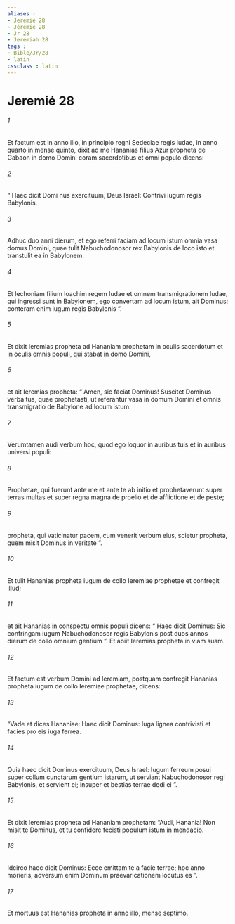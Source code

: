 ```yaml
---
aliases : 
- Jeremié 28
- Jérémie 28
- Jr 28
- Jeremiah 28
tags : 
- Bible/Jr/28
- latin
cssclass : latin
---
```


# Jeremié 28

###### 1
Et factum est in anno illo, in principio regni Sedeciae regis Iudae, in anno quarto in mense quinto, dixit ad me Hananias filius Azur propheta de Gabaon in domo Domini coram sacerdotibus et omni populo dicens: 
###### 2
“ Haec dicit Domi nus exercituum, Deus Israel: Contrivi iugum regis Babylonis. 
###### 3
Adhuc duo anni dierum, et ego referri faciam ad locum istum omnia vasa domus Domini, quae tulit Nabuchodonosor rex Babylonis de loco isto et transtulit ea in Babylonem. 
###### 4
Et Iechoniam filium Ioachim regem Iudae et omnem transmigrationem Iudae, qui ingressi sunt in Babylonem, ego convertam ad locum istum, ait Dominus; conteram enim iugum regis Babylonis ”. 
###### 5
Et dixit Ieremias propheta ad Hananiam prophetam in oculis sacerdotum et in oculis omnis populi, qui stabat in domo Domini, 
###### 6
et ait Ieremias propheta: “ Amen, sic faciat Dominus! Suscitet Dominus verba tua, quae prophetasti, ut referantur vasa in domum Domini et omnis transmigratio de Babylone ad locum istum. 
###### 7
Verumtamen audi verbum hoc, quod ego loquor in auribus tuis et in auribus universi populi: 
###### 8
Prophetae, qui fuerunt ante me et ante te ab initio et prophetaverunt super terras multas et super regna magna de proelio et de afflictione et de peste; 
###### 9
propheta, qui vaticinatur pacem, cum venerit verbum eius, scietur propheta, quem misit Dominus in veritate ”.
###### 10
Et tulit Hananias propheta iugum de collo Ieremiae prophetae et confregit illud; 
###### 11
et ait Hananias in conspectu omnis populi dicens: “ Haec dicit Dominus: Sic confringam iugum Nabuchodonosor regis Babylonis post duos annos dierum de collo omnium gentium ”. Et abiit Ieremias propheta in viam suam.
###### 12
Et factum est verbum Domini ad Ieremiam, postquam confregit Hananias propheta iugum de collo Ieremiae prophetae, dicens: 
###### 13
“Vade et dices Hananiae: Haec dicit Dominus: Iuga lignea contrivisti et facies pro eis iuga ferrea. 
###### 14
Quia haec dicit Dominus exercituum, Deus Israel: Iugum ferreum posui super collum cunctarum gentium istarum, ut serviant Nabuchodonosor regi Babylonis, et servient ei; insuper et bestias terrae dedi ei ”.
###### 15
Et dixit Ieremias propheta ad Hananiam prophetam: “Audi, Hanania! Non misit te Dominus, et tu confidere fecisti populum istum in mendacio. 
###### 16
Idcirco haec dicit Dominus: Ecce emittam te a facie terrae; hoc anno morieris, adversum enim Dominum praevaricationem locutus es ”. 
###### 17
Et mortuus est Hananias propheta in anno illo, mense septimo.
